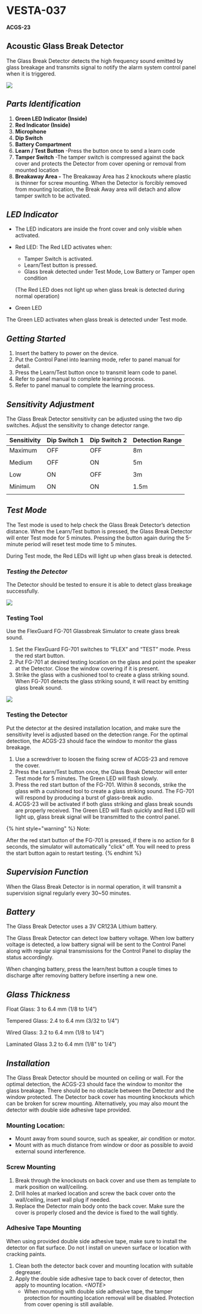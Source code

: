 # VESTA-037

**ACGS-23**

## **Acoustic Glass Break Detector**&#x20;

The Glass Break Detector detects the high frequency sound emitted by glass breakage and transmits signal to notify the alarm system control panel when it is triggered.

![](<.gitbook/assets/0 (44).png>)

## _**Parts Identification**_

1. **Green LED Indicator (Inside)**
2. **Red Indicator (Inside)**
3. **Microphone**
4. **Dip Switch**
5. **Battery Compartment**
6. **Learn / Test Button** -Press the button once to send a learn code
7. **Tamper Switch** -The tamper switch is compressed against the back cover and protects the Detector from cover opening or removal from mounted location
8. **Breakaway Area -** The Breakaway Area has 2 knockouts where plastic is thinner for screw mounting. When the Detector is forcibly removed from mounting location, the Break Away area will detach and allow tamper switch to be activated.

## _**LED Indicator**_

* The LED indicators are inside the front cover and only visible when activated.
*   Red LED: The Red LED activates when:

    * Tamper Switch is activated.
    * Learn/Test button is pressed.
    * Glass break detected under Test Mode, Low Battery or Tamper open condition&#x20;

    (The Red LED does not light up when glass break is detected during normal operation)
* Green LED

The Green LED activates when glass break is detected under Test mode.

## _**Getting Started**_

1. Insert the battery to power on the device.
2. Put the Control Panel into learning mode, refer to panel manual for detail.
3. Press the Learn/Test button once to transmit learn code to panel.
4. Refer to panel manual to complete learning process.
5. Refer to panel manual to complete the learning process.

## _**Sensitivity Adjustment**_

The Glass Break Detector sensitivity can be adjusted using the two dip switches. Adjust the sensitivity to change detector range.

| Sensitivity | Dip Switch 1 | Dip Switch 2 | Detection Range |
| ----------- | ------------ | ------------ | --------------- |
| Maximum     | OFF          | OFF          | 8m              |
|             |              |              |                 |
| Medium      | OFF          | ON           | 5m              |
|             |              |              |                 |
| Low         | ON           | OFF          | 3m              |
|             |              |              |                 |
| Minimum     | ON           | ON           | 1.5m            |
|             |              |              |                 |

## _**Test Mode**_

The Test mode is used to help check the Glass Break Detector’s detection distance. When the Learn/Test button is pressed, the Glass Break Detector will enter Test mode for 5 minutes. Pressing the button again during the 5-minute period will reset test mode time to 5 minutes.

During Test mode, the Red LEDs will light up when glass break is detected.

### _**Testing the Detector**_

The Detector should be tested to ensure it is able to detect glass breakage successfully.

![](<.gitbook/assets/8 (21).jpeg>)

### **Testing Tool**

Use the FlexGuard FG-701 Glassbreak Simulator to create glass break sound.

1. Set the FlexGuard FG-701 switches to “FLEX” and “TEST” mode. Press the red start button.
2. Put FG-701 at desired testing location on the glass and point the speaker at the Detector. Close the window covering if it is present.
3. Strike the glass with a cushioned tool to create a glass striking sound. When FG-701 detects the glass striking sound, it will react by emitting glass break sound.

![](<.gitbook/assets/9 (13).jpeg>)

### **Testing the Detector**

Put the detector at the desired installation location, and make sure the sensitivity level is adjusted based on the detection range. For the optimal detection, the ACGS-23 should face the window to monitor the glass breakage.

1. Use a screwdriver to loosen the fixing screw of ACGS-23 and remove the cover.
2. Press the Learn/Test button once, the Glass Break Detector will enter Test mode for 5 minutes. The Green LED will flash slowly.
3. Press the red start button of the FG-701. Within 8 seconds, strike the glass with a cushioned tool to create a glass striking sound. The FG-701 will respond by producing a burst of glass-break audio.
4. ACGS-23 will be activated if both glass striking and glass break sounds are properly received. The Green LED will flash quickly and Red LED will light up, glass break signal will be transmitted to the control panel.

{% hint style="warning" %}
Note:

After the red start button of the FG-701 is pressed, if there is no action for 8 seconds, the simulator will automatically "click" off. You will need to press the start button again to restart testing.
{% endhint %}

## _**Supervision Function**_

When the Glass Break Detector is in normal operation, it will transmit a supervision signal regularly every 30\~50 minutes.

## _**Battery**_

The Glass Break Detector uses a 3V CR123A Lithium battery.

The Glass Break Detector can detect low battery voltage. When low battery voltage is detected, a low battery signal will be sent to the Control Panel along with regular signal transmissions for the Control Panel to display the status accordingly.

When changing battery, press the learn/test button a couple times to discharge after removing battery before inserting a new one.

## _**Glass Thickness**_

Float Glass: 3 to 6.4 mm (1/8 to 1/4”)

Tempered Glass: 2.4 to 6.4 mm (3/32 to 1/4")

Wired Glass: 3.2 to 6.4 mm (1/8 to 1/4")

Laminated Glass 3.2 to 6.4 mm (1/8" to 1/4")

## _**Installation**_

The Glass Break Detector should be mounted on ceiling or wall. For the optimal detection, the ACGS-23 should face the window to monitor the glass breakage. There should be no obstacle between the Detector and the window protected. The Detector back cover has mounting knockouts which can be broken for screw mounting. Alternatively, you may also mount the detector with double side adhesive tape provided.

### **Mounting Location:**

* Mount away from sound source, such as speaker, air condition or motor.
* Mount with as much distance from window or door as possible to avoid external sound interference.

### Screw Mounting

1. Break through the knockouts on back cover and use them as template to mark position on wall/ceiling.
2. Drill holes at marked location and screw the back cover onto the wall/ceiling, insert wall plug if needed.
3. Replace the Detector main body onto the back cover. Make sure the cover is properly closed and the device is fixed to the wall tightly.

### Adhesive Tape Mounting

When using provided double side adhesive tape, make sure to install the detector on flat surface. Do not I install on uneven surface or location with cracking paints.

1. Clean both the detector back cover and mounting location with suitable degreaser.
2. Apply the double side adhesive tape to back cover of detector, then apply to mounting location. _\<NOTE>_
   * When mounting with double side adhesive tape, the tamper protection for mounting location removal will be disabled. Protection from cover opening is still available.

